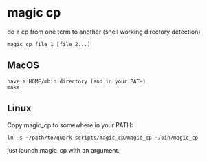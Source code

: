 # magic cp
do a cp from one term to another (shell working directory detection)

	magic_cp file_1 [file_2...]

## MacOS
	have a HOME/mbin directory (and in your PATH)
	make

## Linux
Copy magic_cp to somewhere in your PATH:

	ln -s ~/path/to/quark-scripts/magic_cp/magic_cp ~/bin/magic_cp

just launch magic_cp with an argument.
